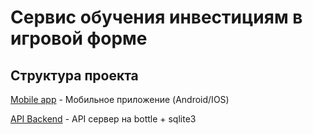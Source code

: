 # Сервис обучения инвестициям в игровой форме

## Структура проекта

[Mobile app](https://github.com/TeamBolognese/VTB-Name-MoreTech3.0/tree/front) - Мобильное приложение (Android/IOS)

[API Backend](https://github.com/TeamBolognese/VTB-Name-MoreTech3.0/tree/backend) - API сервер на bottle + sqlite3
